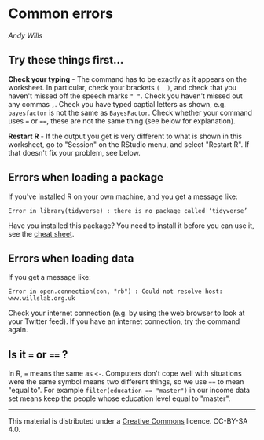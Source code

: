# Common errors
_Andy Wills_

## Try these things first...

**Check your typing** - The command has to be exactly as it appears on the worksheet. In particular, check your brackets `(  )`, and check that you haven't missed off the speech marks `" "`. Check you haven't missed out any commas `,`. Check you have typed captial letters as shown, e.g. `bayesfactor` is not the same as `BayesFactor`. Check whether your command uses `=` or `==`, these are not the same thing (see below for explanation).

**Restart R** - If the output you get is very different to what is shown in this worksheet, go to "Session" on the RStudio menu, and select "Restart R". If that doesn't fix your problem, see below. 

## Errors when loading a package

If you've installed R on your own machine, and you get a message  like:

`Error in library(tidyverse) : there is no package called ‘tidyverse’`

Have you installed this package? You need to install it before you can use it, see the [cheat sheet](cheat-sheet.html).

## Errors when loading data

If you get a message like:

`Error in open.connection(con, "rb") : Could not resolve host: www.willslab.org.uk` 

Check your internet connection (e.g. by using the web browser to look at your Twitter feed). If you have an internet connection, try the command again.

## Is it `=` or `==` ?

In R, `=` means the same as `<-`.  Computers don't cope well with situations were the same symbol means two different things, so we use `==` to mean "equal to". For example `filter(education == "master")` in our income data set means keep the people whose education level equal to "master".


___

This material is distributed under a [Creative Commons](https://creativecommons.org/) licence. CC-BY-SA 4.0. 


